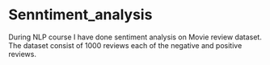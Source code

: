 # Senntiment_analysis
During NLP course I have done sentiment analysis on Movie review dataset. The dataset consist of 1000 reviews each of the negative and positive reviews.
